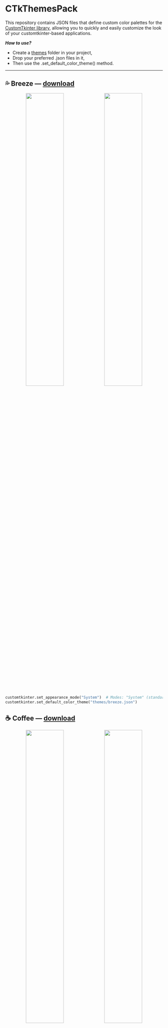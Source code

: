 CTkThemesPack
=======================================================================================================================================

This repository contains JSON files that define custom color palettes for the [CustomTkinter library](https://github.com/TomSchimansky/CustomTkinter), allowing you to quickly and easily customize the look of your customtkinter-based applications.

_**How to use?**_

- Create a [themes](https://github.com/a13xe/CTkThemesPack/tree/main/themes) folder in your project, 
- Drop your preferred .json files in it,
- Then use the .set_default_color_theme() method.


---------------------------------------------------------------------------------------------------------------------------------------


💦 Breeze — [download](https://github.com/a13xe/CTkThemesPack/releases/download/v1.0.2/breeze.json)
---------------------------------------------------------------------------------------------------------------------------------------

<div align="center">
<img width=49% src="https://github.com/a13xe/CTkThemesPack/blob/main/images/breeze-dark.png?raw=true"/> 
<img width=49% src="https://github.com/a13xe/CTkThemesPack/blob/main/images/breeze-light.png?raw=true"/> 
</div>

```python
customtkinter.set_appearance_mode("System")  # Modes: "System" (standard), "Dark", "Light"
customtkinter.set_default_color_theme("themes/breeze.json")
```

☕️ Coffee — [download](https://github.com/a13xe/CTkThemesPack/releases/download/v1.0.2/coffee.json)
---------------------------------------------------------------------------------------------------------------------------------------

<div align="center">
<img width=49% src="https://github.com/a13xe/CTkThemesPack/blob/main/images/coffee-dark.png?raw=true"/> 
<img width=49% src="https://github.com/a13xe/CTkThemesPack/blob/main/images/coffee-light.png?raw=true"/> 
</div>

```python
customtkinter.set_appearance_mode("System")  # Modes: "System" (standard), "Dark", "Light"
customtkinter.set_default_color_theme("themes/coffee.json")
```

🍊 Orange — [download](https://github.com/a13xe/CTkThemesPack/releases/download/v1.0.2/orange.json)
---------------------------------------------------------------------------------------------------------------------------------------

<div align="center">
<img width=49% src="https://github.com/a13xe/CTkThemesPack/blob/main/images/orange-dark.png?raw=true"/> 
<img width=49% src="https://github.com/a13xe/CTkThemesPack/blob/main/images/orange-light.png?raw=true"/> 
</div>

```python
customtkinter.set_appearance_mode("System")  # Modes: "System" (standard), "Dark", "Light"
customtkinter.set_default_color_theme("themes/orange.json")
```

🌃 Midnight — [download](https://github.com/a13xe/CTkThemesPack/releases/download/v1.0.2/midnight.json)
---------------------------------------------------------------------------------------------------------------------------------------

<div align="center">
<img width=49% src="https://github.com/a13xe/CTkThemesPack/blob/main/images/midnight-dark.png?raw=true"/> 
<img width=49% src="https://github.com/a13xe/CTkThemesPack/blob/main/images/midnight-light.png?raw=true"/> 
</div>

```python
customtkinter.set_appearance_mode("System")  # Modes: "System" (standard), "Dark", "Light"
customtkinter.set_default_color_theme("themes/midnight.json")
```

🍇 Violet — [download](https://github.com/a13xe/CTkThemesPack/releases/download/v1.0.2/violet.json)
---------------------------------------------------------------------------------------------------------------------------------------

<div align="center">
<img width=49% src="https://github.com/a13xe/CTkThemesPack/blob/main/images/violet-dark.png?raw=true"/> 
<img width=49% src="https://github.com/a13xe/CTkThemesPack/blob/main/images/violet-light.png?raw=true"/> 
</div>

```python
customtkinter.set_appearance_mode("System")  # Modes: "System" (standard), "Dark", "Light"
customtkinter.set_default_color_theme("themes/violet.json")
```

🍁 Autumn — [download](https://github.com/a13xe/CTkThemesPack/releases/download/v1.0.2/autumn.json)
---------------------------------------------------------------------------------------------------------------------------------------

<div align="center">
<img width=49% src="https://github.com/a13xe/CTkThemesPack/blob/main/images/autumn-dark.png?raw=true"/> 
<img width=49% src="https://github.com/a13xe/CTkThemesPack/blob/main/images/autumn-light.png?raw=true"/> 
</div>

```python
customtkinter.set_appearance_mode("System")  # Modes: "System" (standard), "Dark", "Light"
customtkinter.set_default_color_theme("themes/autumn.json")
```

🔩 Metal — [download](https://github.com/a13xe/CTkThemesPack/releases/download/v1.0.2/metal.json)
---------------------------------------------------------------------------------------------------------------------------------------

<div align="center">
<img width=49% src="https://github.com/a13xe/CTkThemesPack/blob/main/images/metal-dark.png?raw=true"/> 
<img width=49% src="https://github.com/a13xe/CTkThemesPack/blob/main/images/metal-light.png?raw=true"/> 
</div>

```python
customtkinter.set_appearance_mode("System")  # Modes: "System" (standard), "Dark", "Light"
customtkinter.set_default_color_theme("themes/metal.json")
```

🍒 Cherry — [download](https://github.com/a13xe/CTkThemesPack/releases/download/v1.0.2/cherry.json)
---------------------------------------------------------------------------------------------------------------------------------------

<div align="center">
<img width=49% src="https://github.com/a13xe/CTkThemesPack/blob/main/images/cherry-dark.png?raw=true"/> 
<img width=49% src="https://github.com/a13xe/CTkThemesPack/blob/main/images/cherry-light.png?raw=true"/> 
</div>

```python
customtkinter.set_appearance_mode("System")  # Modes: "System" (standard), "Dark", "Light"
customtkinter.set_default_color_theme("themes/cherry.json")
```

🚨 Red — [download](https://github.com/a13xe/CTkThemesPack/releases/download/v1.0.2/red.json)
---------------------------------------------------------------------------------------------------------------------------------------

<div align="center">
<img width=49% src="https://github.com/a13xe/CTkThemesPack/blob/main/images/red-dark.png?raw=true"/>
<img width=49% src="https://github.com/a13xe/CTkThemesPack/blob/main/images/red-light.png?raw=true"/> 
</div>

```python
customtkinter.set_appearance_mode("System")  # Modes: "System" (standard), "Dark", "Light"
customtkinter.set_default_color_theme("themes/red.json")
```

🥉 Patina — [download](https://github.com/a13xe/CTkThemesPack/releases/download/v1.0.2/patina.json)
---------------------------------------------------------------------------------------------------------------------------------------

<div align="center">
<img width=49% src="https://github.com/a13xe/CTkThemesPack/blob/main/images/patina-dark.png?raw=true"/> 
<img width=49% src="https://github.com/a13xe/CTkThemesPack/blob/main/images/patina-light.png?raw=true"/> 
</div>

```python
customtkinter.set_appearance_mode("System")  # Modes: "System" (standard), "Dark", "Light"
customtkinter.set_default_color_theme("themes/patina.json")
```

🍋 Yellow — [download](https://github.com/a13xe/CTkThemesPack/releases/download/v1.0.2/yellow.json)
---------------------------------------------------------------------------------------------------------------------------------------

<div align="center">
<img width=49% src="https://github.com/a13xe/CTkThemesPack/blob/main/images/yellow-dark.png?raw=true"/>
<img width=49% src="https://github.com/a13xe/CTkThemesPack/blob/main/images/yellow-light.png?raw=true"/> 
</div>

```python
customtkinter.set_appearance_mode("System")  # Modes: "System" (standard), "Dark", "Light"
customtkinter.set_default_color_theme("themes/yellow.json")
```

🌿 Marsh — [download](https://github.com/a13xe/CTkThemesPack/releases/download/v1.0.2/marsh.json)
---------------------------------------------------------------------------------------------------------------------------------------

<div align="center">
<img width=49% src="https://github.com/a13xe/CTkThemesPack/blob/main/images/marsh-dark.png?raw=true"/>
<img width=49% src="https://github.com/a13xe/CTkThemesPack/blob/main/images/marsh-light.png?raw=true"/> 
</div>

```python
customtkinter.set_appearance_mode("System")  # Modes: "System" (standard), "Dark", "Light"
customtkinter.set_default_color_theme("themes/marsh.json")
```

🌹 Rose — [download](https://github.com/a13xe/CTkThemesPack/releases/download/v1.0.2/rose.json)
---------------------------------------------------------------------------------------------------------------------------------------

<div align="center">
<img width=49% src="https://github.com/a13xe/CTkThemesPack/blob/main/images/rose-dark.png?raw=true"/>
<img width=49% src="https://github.com/a13xe/CTkThemesPack/blob/main/images/rose-light.png?raw=true"/> 
</div>

```python
customtkinter.set_appearance_mode("System")  # Modes: "System" (standard), "Dark", "Light"
customtkinter.set_default_color_theme("themes/rose.json")
```

🌷 Pink — [download](https://github.com/a13xe/CTkThemesPack/releases/download/v1.0.2/pink.json)
---------------------------------------------------------------------------------------------------------------------------------------

<div align="center">
<img width=49% src="https://github.com/a13xe/CTkThemesPack/blob/main/images/pink-dark.png?raw=true"/>
<img width=49% src="https://github.com/a13xe/CTkThemesPack/blob/main/images/pink-light.png?raw=true"/> 
</div>

```python
customtkinter.set_appearance_mode("System")  # Modes: "System" (standard), "Dark", "Light"
customtkinter.set_default_color_theme("themes/pink.json")
```

🔮 Lavender — [download](https://github.com/a13xe/CTkThemesPack/releases/download/v1.0.2/lavender.json)
---------------------------------------------------------------------------------------------------------------------------------------

<div align="center">
<img width=49% src="https://github.com/a13xe/CTkThemesPack/blob/main/images/lavender-dark.png?raw=true"/> 
<img width=49% src="https://github.com/a13xe/CTkThemesPack/blob/main/images/lavender-light.png?raw=true"/> 
</div>

```python
customtkinter.set_appearance_mode("System")  # Modes: "System" (standard), "Dark", "Light"
customtkinter.set_default_color_theme("themes/lavender.json")
```

🥕 Carrot — [download](https://github.com/a13xe/CTkThemesPack/releases/download/v1.0.2/carrot.json)
---------------------------------------------------------------------------------------------------------------------------------------

<div align="center">
<img width=49% src="https://github.com/a13xe/CTkThemesPack/blob/main/images/carrot-dark.png?raw=true"/>
<img width=49% src="https://github.com/a13xe/CTkThemesPack/blob/main/images/carrot-light.png?raw=true"/> 
</div>

```python
customtkinter.set_appearance_mode("System")  # Modes: "System" (standard), "Dark", "Light"
customtkinter.set_default_color_theme("themes/carrot.json")
```

❄ Rime — [download](https://github.com/a13xe/CTkThemesPack/releases/download/v1.0.2/rime.json)
---------------------------------------------------------------------------------------------------------------------------------------

<div align="center">
<img width=49% src="https://github.com/a13xe/CTkThemesPack/blob/main/images/rime-dark.png?raw=true"/> 
<img width=49% src="https://github.com/a13xe/CTkThemesPack/blob/main/images/rime-light.png?raw=true"/> 
</div>

```python
customtkinter.set_appearance_mode("System")  # Modes: "System" (standard), "Dark", "Light"
customtkinter.set_default_color_theme("themes/rime.json")
```

🌌 Sky — [download](https://github.com/a13xe/CTkThemesPack/releases/download/v1.0.2/sky.json)
---------------------------------------------------------------------------------------------------------------------------------------

<div align="center">
<img width=49% src="https://github.com/a13xe/CTkThemesPack/blob/main/images/sky-dark.png?raw=true"/>
<img width=49% src="https://github.com/a13xe/CTkThemesPack/blob/main/images/sky-light.png?raw=true"/> 
</div>

```python
customtkinter.set_appearance_mode("System")  # Modes: "System" (standard), "Dark", "Light"
customtkinter.set_default_color_theme("themes/sky.json")
```
